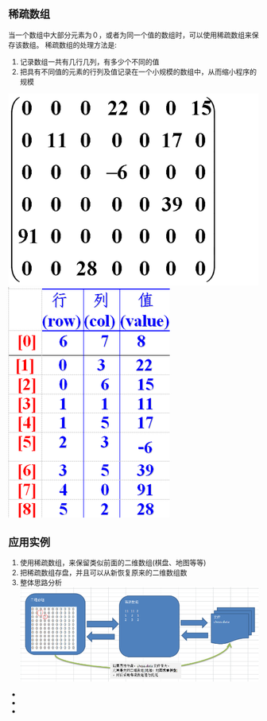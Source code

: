 ## 稀疏数组

当一个数组中大部分元素为０，或者为同一个值的数组时，可以使用稀疏数组来保存该数组。 
稀疏数组的处理方法是: 
1) 记录数组一共有几行几列，有多少个不同的值 
2) 把具有不同值的元素的行列及值记录在一个小规模的数组中，从而缩小程序的规模

![image-20200327091144073](images/图片2.png) ![image-2020032709114073](images/图片3.png)

## 应用实例
1) 使用稀疏数组，来保留类似前面的二维数组(棋盘、地图等等)
2) 把稀疏数组存盘，并且可以从新恢复原来的二维数组数
3) 整体思路分析
![image-202](images/图片1.png)

*
*
*
